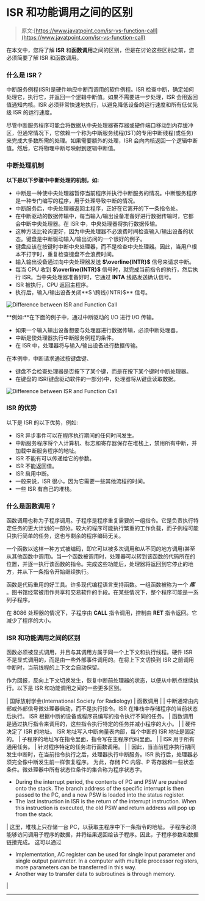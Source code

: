 # ISR 和功能调用之间的区别

> 原文:[https://www.javatpoint.com/isr-vs-function-call](https://www.javatpoint.com/isr-vs-function-call)

在本文中，您将了解 **ISR** 和**函数调用**之间的区别，但是在讨论这些区别之前，您必须简要了解 ISR 和函数调用。

### 什么是 ISR？

中断服务例程(ISR)是硬件响应中断而调用的软件例程。ISR 检查中断，确定如何处理它，执行它，并返回一个逻辑中断值。如果不需要进一步处理，ISR 会用返回值通知内核。ISR 必须非常快速地执行，以避免降低设备的运行速度和所有低优先级 ISR 的运行速度。

尽管中断服务程序可能会将数据从中央处理器寄存器或硬件端口移动到内存缓冲区，但通常情况下，它依赖一个称为中断服务线程(IST)的专用中断线程(或任务)来完成大多数所需的处理。如果需要额外的处理，ISR 会向内核返回一个逻辑中断值。然后，它将物理中断号映射到逻辑中断值。

### 中断处理机制

**以下是以下步骤中中断处理的机制，如:**

*   中断是一种使中央处理器暂停当前程序并执行中断服务的情况。中断服务程序是一种专门编写的程序，用于处理导致中断的情况。
*   中断服务后，中央处理器返回主程序，正好在它离开的下一条指令处。
*   在中断驱动的数据传输中，每当输入/输出设备准备好进行数据传输时，它都会中断中央处理器。在 ISR 中，中央处理器将执行数据传输。
*   这种方法比轮询更好，因为中央处理器不必浪费时间检查输入/输出设备的状态。键盘是中断驱动输入/输出访问的一个很好的例子。
*   键盘应该在按键时中断中央处理器，而不是检查中央处理器。因此，当用户根本不打字时，重复检查键盘不会浪费时间。
*   输入输出设备通过向中央处理器发送 **$\overline{INTR}$** 信号来请求中断。
*   每当 CPU 收到 **$\overline{INTR}$** 信号时，就完成当前指令的执行，然后执行 ISR。当中央处理器准备好时，它通过 **INTA** 线路发送确认信号。
*   ISR 被执行，CPU 返回主程序。
*   执行后，输入/输出设备关闭**$ \跨线{INTR}$** 信号。

![Difference between ISR and Function Call](../Images/6dc49dd31f57d2597aa07b3124edab84.png)

**例如:**在下面的例子中，通过中断驱动的 I/O 进行 I/O 传输。

*   如果一个输入输出设备想要与处理器进行数据传输，必须中断处理器。
*   中断是使处理器执行中断服务例程的条件。
*   在 ISR 中，处理器将与输入/输出设备进行数据传输。

在本例中，中断请求通过按键盘键、

*   键盘不会检查处理器是否按下了某个键，而是在按下某个键时中断处理器。
*   在键盘的 ISR(键盘驱动软件的一部分)中，处理器将从键盘读取数据。

![Difference between ISR and Function Call](../Images/6b8e0fb339d86ef7b9b95f7c26db32c5.png)

### ISR 的优势

以下是 ISR 的以下优势，例如:

*   ISR 异步事件可以在程序执行期间的任何时间发生。
*   中断服务程序将个人计算机、标志和寄存器保存在堆栈上，禁用所有中断，并加载中断服务程序的地址。
*   ISR 不能有可以传递给它的参数。
*   ISR 不能返回值。
*   ISR 启用中断。
*   一般来说，ISR 很小，因为它需要一些其他流程的时间。
*   一些 ISR 有自己的堆栈。

### 什么是函数调用？

函数调用也称为子程序调用。子程序是程序重复需要的一组指令。它是负责执行特定任务的更大计划的一部分。较大的程序可能执行繁重的工作负载，而子例程可能只执行简单的任务，这也与剩余的程序编码无关。

一个函数以这样一种方式被编码，即它可以被多次调用和从不同的地方调用(甚至从其他函数中调用)。当一个函数被调用时，处理器可以转到该函数的代码所在的位置，并逐一执行该函数的指令。完成这些功能后，处理器将返回到它停止的地方，并从下一条指令开始继续执行。

函数是代码重用的好工具。许多现代编程语言支持函数。一组函数被称为一个 ***库*** 。图书馆经常被用作共享和交易软件的手段。在某些情况下，整个程序可能是一系列子程序。

在 8086 处理器的情况下，子程序由 **CALL** 指令调用，控制由 **RET** 指令返回。它减少了程序的大小。

### ISR 和功能调用之间的区别

函数必须被显式调用，并且与其调用方属于同一个上下文和执行线程。硬件 ISR 不是显式调用的，而是由一些外部事件调用的。在将上下文切换到 ISR 之前调用中断时，当前线程的上下文会自动保留。

作为回报，反向上下文切换发生，恢复中断前处理器的状态，以便从中断点继续执行。以下是 ISR 和功能调用之间的一些更多区别。

| 国际放射学会(International Society for Radiology) | 函数调用 |
| 中断通常由内部或外部信号微处理器启动，而不是执行指令。ISR 在堆栈中存储程序的当前状态后执行。
ISR 根据中断的设备或程序员编写的指令执行不同的任务。 | 函数调用是通过执行指令来调用的，这些指令执行特定的任务并减小程序的大小。 |
| 硬件决定了 ISR 的地址。
ISR 地址写入中断向量表内部，每个中断的 ISR 地址是固定的。 | 子程序的地址写在指令里面，指令写在主程序代码里面。 |
| ISR 用于所有通用任务。 | 针对程序特定的任务进行函数调用。 |
| 因此，当当前程序执行期间发生中断时，在当前指令执行之后，处理器执行中断服务。ISR 执行后，处理器必须完全像中断发生前一样恢复程序。
为此，存储 PC 内容、P 寄存器和一些状态条件。微处理器中所有状态位条件的集合称为程序状态字。

*   During the interrupt period, the contents of PC and PSW are pushed onto the stack. The branch address of the specific interrupt is then passed to the PC, and a new PSW is loaded into the status register.
*   The last instruction in ISR is the return of the interrupt instruction. When this instruction is executed, the old PSW and return address will pop up from the stack.

 | 这里，堆栈上只存储一台 PC，以获取主程序中下一条指令的地址。
子程序必须能够访问调用子程序的数据，并将结果返回给该子程序。因此，子程序参数和数据链接完成。
这可以通过

*   Implementation, AC register can be used for single input parameter and single output parameter. In a computer with multiple processor registers, more parameters can be transferred in this way.
*   Another way to transfer data to subroutines is through memory.

 |

* * *
